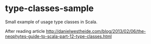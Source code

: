 # type-classes-sample
Small example of usage type classes in Scala.

After reading article http://danielwestheide.com/blog/2013/02/06/the-neophytes-guide-to-scala-part-12-type-classes.html
